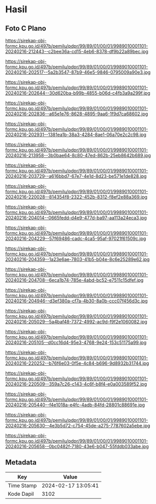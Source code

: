 # Hasil

## Foto C Plano

https://sirekap-obj-formc.kpu.go.id/497b/pemilu/pdpr/99/89/01/00/01/9989010001101-20240216-212443--c2bee36a-cd15-4eb6-8378-df9b22a89bec.jpg

https://sirekap-obj-formc.kpu.go.id/497b/pemilu/pdpr/99/89/01/00/01/9989010001101-20240216-202517--5a2b3547-87b9-46e5-9846-0795009a90e3.jpg

https://sirekap-obj-formc.kpu.go.id/497b/pemilu/pdpr/99/89/01/00/01/9989010001101-20240216-202644--30d620ba-b99b-4855-b06d-c4fb3a9a299f.jpg

https://sirekap-obj-formc.kpu.go.id/497b/pemilu/pdpr/99/89/01/00/01/9989010001101-20240216-202836--a65e1e76-8628-4895-9aa6-1f9d7ca68602.jpg

https://sirekap-obj-formc.kpu.go.id/497b/pemilu/pdpr/99/89/01/00/01/9989010001101-20240216-202931--1381ea1b-38a3-4284-8ae1-06a70e2c2c98.jpg

https://sirekap-obj-formc.kpu.go.id/497b/pemilu/pdpr/99/89/01/00/01/9989010001101-20240216-213958--3b0bae64-8c80-47ed-862b-25eb8642b689.jpg

https://sirekap-obj-formc.kpu.go.id/497b/pemilu/pdpr/99/89/01/00/01/9989010001101-20240216-203729--a616bbd7-67e7-4e1d-8d23-be571e1de828.jpg

https://sirekap-obj-formc.kpu.go.id/497b/pemilu/pdpr/99/89/01/00/01/9989010001101-20240216-220028--814354f8-2322-452b-8312-f8ef2e88a369.jpg

https://sirekap-obj-formc.kpu.go.id/497b/pemilu/pdpr/99/89/01/00/01/9989010001101-20240216-204014--0665fedd-d4e9-477d-ba97-aa113a24eca3.jpg

https://sirekap-obj-formc.kpu.go.id/497b/pemilu/pdpr/99/89/01/00/01/9989010001101-20240216-204229--57f69486-cadc-4ca5-95af-97021f61509c.jpg

https://sirekap-obj-formc.kpu.go.id/497b/pemilu/pdpr/99/89/01/00/01/9989010001101-20240216-204359--1a23e6ae-7803-41b5-b04e-8c6e25289e62.jpg

https://sirekap-obj-formc.kpu.go.id/497b/pemilu/pdpr/99/89/01/00/01/9989010001101-20240216-204708--6eca1b74-785e-4abd-bc52-e7511c15dfef.jpg

https://sirekap-obj-formc.kpu.go.id/497b/pemilu/pdpr/99/89/01/00/01/9989010001101-20240216-204946--d3ef380a-cf7a-4b30-8a0b-ccc07f456d3c.jpg

https://sirekap-obj-formc.kpu.go.id/497b/pemilu/pdpr/99/89/01/00/01/9989010001101-20240216-205029--5a4baf48-7372-4992-ac9d-f9f2e1060082.jpg

https://sirekap-obj-formc.kpu.go.id/497b/pemilu/pdpr/99/89/01/00/01/9989010001101-20240216-205105--d0cc16d4-95e3-4768-9e24-153c51175a99.jpg

https://sirekap-obj-formc.kpu.go.id/497b/pemilu/pdpr/99/89/01/00/01/9989010001101-20240216-220252--b76f6e03-0f5e-4c84-b696-9d8932b31744.jpg

https://sirekap-obj-formc.kpu.go.id/497b/pemilu/pdpr/99/89/01/00/01/9989010001101-20240216-220509--359a7c26-c143-4c6f-b8f4-e0a003589f52.jpg

https://sirekap-obj-formc.kpu.go.id/497b/pemilu/pdpr/99/89/01/00/01/9989010001101-20240216-205440--f4e1018a-e4fc-4adb-84fd-28801c88691e.jpg

https://sirekap-obj-formc.kpu.go.id/497b/pemilu/pdpr/99/89/01/00/01/9989010001101-20240216-205630--4e3b5d72-c754-45de-a275-7787602a5ebe.jpg

https://sirekap-obj-formc.kpu.go.id/497b/pemilu/pdpr/99/89/01/00/01/9989010001101-20240216-205658--0bc0482f-7180-43e6-b047-55fddb033abe.jpg


## Metadata

| Key        | Value               |
| ---------- | ------------------- |
| Time Stamp | 2024-02-17 13:05:41 |
| Kode Dapil | 3102                |



